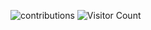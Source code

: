 
![contributions](https://user-images.githubusercontent.com/93270726/204540995-818e6177-96c2-43e6-ab1e-a15c2a63d199.svg)
![Visitor Count](https://profile-counter.glitch.me/{CraigPhayer}/count.svg)
